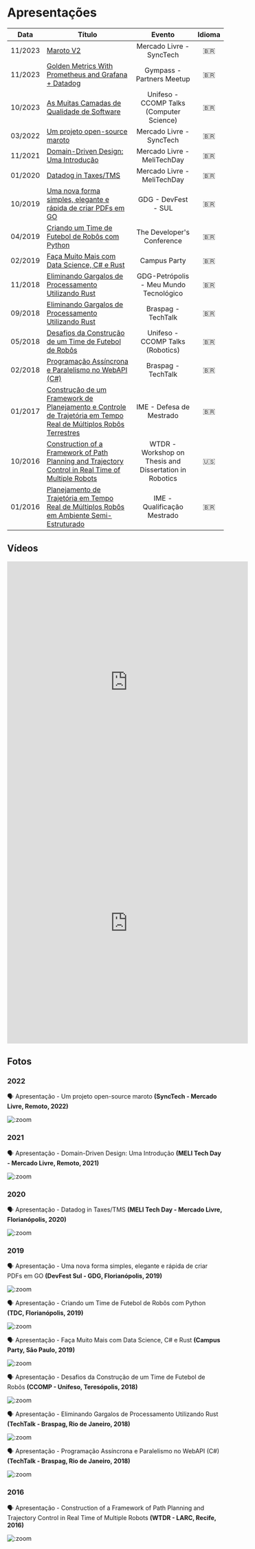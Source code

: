 # Apresentações

|  Data   | Título                                                                                                                                                                                                  |                         Evento                         |  Idioma  |
|:-------:|---------------------------------------------------------------------------------------------------------------------------------------------------------------------------------------------------------|:------------------------------------------------------:|:--------:|
| 11/2023 | [Maroto V2](https://github.com/johnfercher/resume/blob/main/assets/docs/talks/maroto-v2.pdf)                                                                                                            |                Mercado Livre - SyncTech                | :brazil: |
| 11/2023 | [Golden Metrics With Prometheus and Grafana + Datadog](https://github.com/johnfercher/resume/blob/main/assets/docs/talks/golden-metrics.pdf)                                                            |               Gympass - Partners Meetup                | :brazil: |
| 10/2023 | [As Muitas Camadas de Qualidade de Software](https://docs.google.com/presentation/d/1XQLQaD9T4eJtUGeAfvrCQexyZAfvgY_MR03xbKKZKk0/edit?usp=sharing)                                                      |        Unifeso - CCOMP Talks (Computer Science)        | :brazil: |
| 03/2022 | [Um projeto open-source maroto](https://github.com/johnfercher/resume/blob/main/assets/docs/talks/synctech-maroto.pdf)                                                                                  |                Mercado Livre - SyncTech                | :brazil: |
| 11/2021 | [Domain-Driven Design: Uma Introdução](https://github.com/johnfercher/resume/blob/main/assets/docs/talks/melitechday-ddd.pdf)                                                                           |              Mercado Livre - MeliTechDay               | :brazil: |
| 01/2020 | [Datadog in Taxes/TMS](https://github.com/johnfercher/resume/blob/main/assets/docs/talks/melitechday-datadog.pdf)                                                                                       |              Mercado Livre - MeliTechDay               | :brazil: |
| 10/2019 | [Uma nova forma simples, elegante e rápida de criar PDFs em GO](https://github.com/johnfercher/resume/blob/main/assets/docs/talks/devfest-sul.pdf)                                                      |                  GDG - DevFest - SUL                   | :brazil: |
| 04/2019 | [Criando um Time de Futebol de Robôs com Python](https://github.com/johnfercher/resume/blob/main/assets/docs/talks/tdc-python/robotics.pdf)                                                             |               The Developer's Conference               | :brazil: |
| 02/2019 | [Faça Muito Mais com Data Science, C# e Rust](https://github.com/johnfercher/cpbr12)                                                                                                                    |                      Campus Party                      | :brazil: |
| 11/2018 | [Eliminando Gargalos de Processamento Utilizando Rust](https://github.com/johnfercher/resume/blob/main/assets/docs/talks/gdg-rust.pdf)                                                                  |         GDG-Petrópolis - Meu Mundo Tecnológico         | :brazil: |
| 09/2018 | [Eliminando Gargalos de Processamento Utilizando Rust](https://github.com/johnfercher/resume/blob/main/assets/docs/talks/braspag-rust.pdf)                                                              |                   Braspag - TechTalk                   | :brazil: |
| 05/2018 | [Desafios da Construção de um Time de Futebol de Robôs](https://github.com/johnfercher/resume/blob/main/assets/docs/talks/ccomp.pdf)                                                                    |            Unifeso - CCOMP Talks (Robotics)            | :brazil: |
| 02/2018 | [Programação Assíncrona e Paralelismo no WebAPI (C#)](https://github.com/johnfercher/resume/blob/main/assets/docs/talks/braspag-async.pdf)                                                              |                   Braspag - TechTalk                   | :brazil: |
| 01/2017 | [Construção de um Framework de Planejamento e Controle de Trajetória em Tempo Real de Múltiplos Robôs Terrestres](https://github.com/johnfercher/resume/blob/main/assets/docs/talks/master-defense.pdf) |                IME - Defesa de Mestrado                | :brazil: |
| 10/2016 | [Construction of a Framework of Path Planning and Trajectory Control in Real Time of Multiple Robots](https://github.com/johnfercher/resume/blob/main/assets/docs/talks/wtdr.pdf)                       | WTDR - Workshop on Thesis and Dissertation in Robotics |   :us:   |
| 01/2016 | [Planejamento de Trajetória em Tempo Real de Múltiplos Robôs em Ambiente Semi-Estruturado](https://github.com/johnfercher/resume/blob/main/assets/docs/talks/master-qualification.pdf)                  |              IME - Qualificação Mestrado               | :brazil: |

## Vídeos

<iframe width="560" height="560" src="https://www.youtube.com/embed/JCF_ZaydGuo" title="YouTube video player" frameborder="0" allow="accelerometer; autoplay; clipboard-write; encrypted-media; gyroscope; picture-in-picture; web-share" allowfullscreen></iframe>

<iframe width="560" height="560" src="https://www.youtube.com/embed/Gbz3Rt7BRnk" title="YouTube video player" frameborder="0" allow="accelerometer; autoplay; clipboard-write; encrypted-media; gyroscope; picture-in-picture; web-share" allowfullscreen></iframe>

## Fotos

### 2022
:speaking_head: Apresentação - Um projeto open-source maroto **(SyncTech - Mercado Livre, Remoto, 2022)**

![](../assets/images/melisync.jpeg ':zoom')


### 2021
:speaking_head: Apresentação - Domain-Driven Design: Uma Introdução **(MELI Tech Day - Mercado Livre, Remoto, 2021)**

![](../assets/images/melitechday.jpeg ':zoom')

### 2020

:speaking_head: Apresentação - Datadog in Taxes/TMS **(MELI Tech Day - Mercado Livre, Florianópolis, 2020)**

![](../assets/images/melitechday2.jpeg ':zoom')

### 2019

:speaking_head: Apresentação - Uma nova forma simples, elegante e rápida de criar PDFs em GO **(DevFest Sul - GDG, Florianópolis, 2019)**

![](../assets/images/devfest.jpg ':zoom')

>

:speaking_head: Apresentação - Criando um Time de Futebol de Robôs com Python **(TDC, Florianópolis, 2019)**

![](../assets/images/tdc.jpg ':zoom')

>

:speaking_head: Apresentação - Faça Muito Mais com Data Science, C# e Rust **(Campus Party, São Paulo, 2019)**

![](../assets/images/campusparty.jpg ':zoom')

:speaking_head: Apresentação - Desafios da Construção de um Time de Futebol de Robôs **(CCOMP - Unifeso, Teresópolis, 2018)**

![](../assets/images/unifeso.png ':zoom')

>

:speaking_head: Apresentação - Eliminando Gargalos de Processamento Utilizando Rust **(TechTalk - Braspag, Rio de Janeiro, 2018)**

![](../assets/images/braspag-rust.jpeg ':zoom')

>

:speaking_head: Apresentação - Programação Assíncrona e Paralelismo no WebAPI (C#) **(TechTalk - Braspag, Rio de Janeiro, 2018)**

![](../assets/images/braspag-parallel.png ':zoom')

### 2016

:speaking_head: Apresentação - Construction of a Framework of Path Planning and Trajectory Control in Real Time of Multiple Robots **(WTDR - LARC, Recife, 2016)**

![](../assets/images/wtdr.jpg ':zoom')
